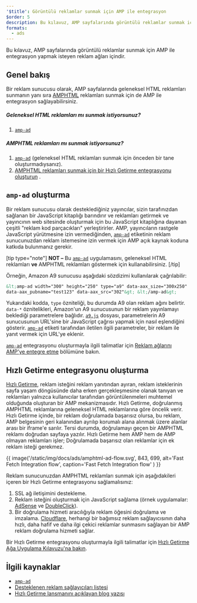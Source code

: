 ```yaml
---
'$title': Görüntülü reklamlar sunmak için AMP ile entegrasyon
$order: 5
description: Bu kılavuz, AMP sayfalarında görüntülü reklamlar sunmak için AMP ile entegrasyon yapmak isteyen reklam ağları içindir.
formats:
  - ads
---
```


Bu kılavuz, AMP sayfalarında görüntülü reklamlar sunmak için AMP ile entegrasyon yapmak isteyen reklam ağları içindir.

## Genel bakış

Bir reklam sunucusu olarak, AMP sayfalarında geleneksel HTML reklamları sunmanın yanı sıra [AMPHTML](../../../documentation/guides-and-tutorials/learn/intro-to-amphtml-ads.md) reklamları sunmak için de AMP ile entegrasyon sağlayabilirsiniz.

##### Geleneksel HTML reklamları mı sunmak istiyorsunuz?

1. [`amp-ad`](../../../documentation/components/reference/amp-ad.md)

##### AMPHTML reklamları mı sunmak istiyorsunuz?

1. [`amp-ad`](../../../documentation/components/reference/amp-ad.md) (geleneksel HTML reklamları sunmak için önceden bir tane oluşturmadıysanız).
2. [AMPHTML reklamları sunmak için bir Hızlı Getirme entegrasyonu oluşturun](#creating-a-fast-fetch-integration) .

## `amp-ad` oluşturma<a name="creating-an-amp-ad"></a>

Bir reklam sunucusu olarak desteklediğiniz yayıncılar, sizin tarafınızdan sağlanan bir JavaScript kitaplığı barındırır ve reklamları getirmek ve yayıncının web sitesinde oluşturmak için bu JavaScript kitaplığına dayanan çeşitli "reklam kod parçacıkları" yerleştirirler. AMP, yayıncıların rastgele JavaScript yürütmesine izin vermediğinden, [`amp-ad`](../../../documentation/components/reference/amp-ad.md) etiketinin reklam sunucunuzdan reklam istemesine izin vermek için AMP açık kaynak koduna katkıda bulunmanız gerekir.

[tip type="note"] **NOT –** Bu [`amp-ad`](../../../documentation/components/reference/amp-ad.md) uygulamasını, geleneksel HTML reklamları **ve** AMPHTML reklamları göstermek için kullanabilirsiniz. [/tip]

Örneğin, Amazon A9 sunucusu aşağıdaki sözdizimi kullanılarak çağrılabilir:

```html
&lt;amp-ad width="300" height="250" type="a9" data-aax_size="300x250"
data-aax_pubname="test123" data-aax_src="302"&gt; &lt;/amp-ad&gt;
```

Yukarıdaki kodda, `type` özniteliği, bu durumda A9 olan reklam ağını belirtir. `data-*` öznitelikleri, Amazon'un A9 sunucusunun bir reklam yayınlamayı beklediği parametrelere bağlıdır. [`a9.js`](https://github.com/ampproject/amphtml/blob/master/ads/a9.js) dosyası, parametrelerin A9 sunucusunun URL'sine bir JavaScript çağrısı yapmak için nasıl eşlendiğini gösterir. [`amp-ad`](../../../documentation/components/reference/amp-ad.md) etiketi tarafından iletilen ilgili parametreler, bir reklam ile yanıt vermek için URL'ye eklenir.

[`amp-ad`](../../../documentation/components/reference/amp-ad.md) entegrasyonu oluşturmayla ilgili talimatlar için [Reklam ağlarını AMP'ye entegre etme](https://github.com/ampproject/amphtml/blob/master/ads/README.md) bölümüne bakın.

## Hızlı Getirme entegrasyonu oluşturma<a name="creating-a-fast-fetch-integration"></a>

[Hızlı Getirme](https://blog.amp.dev/2017/08/21/even-faster-loading-ads-in-amp/), reklam isteğini reklam yanıtından ayıran, reklam isteklerinin sayfa yaşam döngüsünde daha erken gerçekleşmesine olanak tanıyan ve reklamları yalnızca kullanıcılar tarafından görüntülenmeleri muhtemel olduğunda oluşturan bir AMP mekanizmasıdır. Hızlı Getirme, doğrulanmış AMPHTML reklamlarına geleneksel HTML reklamlarına göre öncelik verir. Hızlı Getirme içinde, bir reklam doğrulamada başarısız olursa, bu reklam, AMP belgesinin geri kalanından ayrılıp korumalı alana alınmak üzere alanlar arası bir iframe'e sarılır. Tersi durumda, doğrulamayı geçen bir AMPHTML reklamı doğrudan sayfaya yazılır. Hızlı Getirme hem AMP hem de AMP olmayan reklamları işler; Doğrulamada başarısız olan reklamlar için ek reklam isteği gerekmez.

{{ image('/static/img/docs/ads/amphtml-ad-flow.svg', 843, 699, alt='Fast Fetch Integration flow', caption='Fast Fetch Integration flow' ) }}

Reklam sunucunuzdan AMPHTML reklamları sunmak için aşağıdakileri içeren bir Hızlı Getirme entegrasyonu sağlamalısınız:

1. SSL ağ iletişimini destekleme.
2. Reklam isteğini oluşturmak için JavaScript sağlama (örnek uygulamalar: [AdSense](https://github.com/ampproject/amphtml/tree/master/extensions/amp-ad-network-adsense-impl) ve [DoubleClick](https://github.com/ampproject/amphtml/tree/master/extensions/amp-ad-network-doubleclick-impl)).
3. Bir doğrulama hizmeti aracılığıyla reklam öğesini doğrulama ve imzalama. [Cloudflare](https://blog.cloudflare.com/firebolt/), herhangi bir bağımsız reklam sağlayıcısının daha hızlı, daha hafif ve daha ilgi çekici reklamlar sunmasını sağlayan bir AMP reklam doğrulama hizmeti sağlar.

Bir Hızlı Getirme entegrasyonu oluşturmayla ilgili talimatlar için [Hızlı Getirme Ağa Uygulama Kılavuzu'na bakın](https://github.com/ampproject/amphtml/blob/master/ads/google/a4a/docs/Network-Impl-Guide.md).

## İlgili kaynaklar

- [`amp-ad`](../../../documentation/components/reference/amp-ad.md)
- [Desteklenen reklam sağlayıcıları listesi](../../../documentation/guides-and-tutorials/develop/monetization/ads_vendors.md)
- [Hızlı Getirme lansmanını açıklayan blog yazısı](https://blog.amp.dev/2017/08/21/even-faster-loading-ads-in-amp/)
